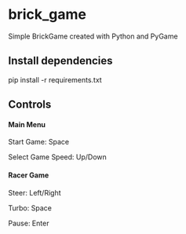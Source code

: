 # brick_game
Simple BrickGame created with Python and PyGame



## Install dependencies

pip install -r requirements.txt


## Controls

#### Main Menu

Start Game: Space

Select Game Speed: Up/Down

#### Racer Game

Steer: Left/Right

Turbo: Space

Pause: Enter


